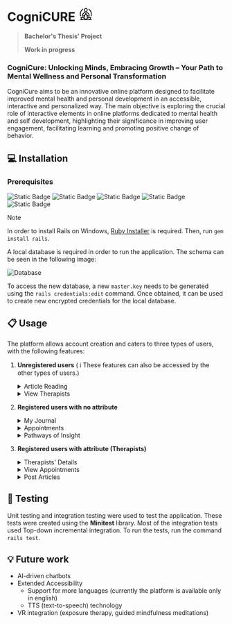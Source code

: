 # CogniCURE <img src="app/assets/images/metoday.png" alt="Your Logo" width="35">


> **Bachelor's Thesis' Project**
> 
> **Work in progress**

### CogniCure: Unlocking Minds, Embracing Growth – Your Path to Mental Wellness and Personal Transformation
CogniCure aims to be an innovative online platform designed to facilitate improved mental health and personal development in an accessible, interactive and personalized way. The main objective is exploring the crucial role of interactive elements in online platforms dedicated to mental health and self development, highlighting their significance in improving user engagement, facilitating learning and promoting positive change of behavior.

## :computer: Installation 
### Prerequisites

![Static Badge](https://img.shields.io/badge/Ruby-v3.1.3-%23CC342D?logo=ruby)
![Static Badge](https://img.shields.io/badge/Ruby%20on%20Rails-v7.0.4-%23D30001?logo=rubyonrails)
![Static Badge](https://img.shields.io/badge/Node.js-v16.18.0-%23339933?logo=nodedotjs&logoColor=white)
![Static Badge](https://img.shields.io/badge/Yarn-v1.22.19-%232C8EBB?logo=yarn&logoColor=white)
![Static Badge](https://img.shields.io/badge/PostgreSQL-v1.1-%234169E1?logo=postgresql&logoColor=white)

> [!NOTE]
> In order to install Rails on Windows, [Ruby Installer](https://rubyinstaller.org/) is required. Then, run `gem install rails`.

A local database is required in order to run the application. The schema can be seen in the following image:

![Database](https://github.com/Andreea2422/CogniCure/assets/100094242/d4c89aed-ce63-4c77-9b64-44c8afd97449)


To access the new database, a new `master.key` needs to be generated using the `rails credentials:edit` command. Once obtained, it can be used to create new encrypted credentials for the local database.


## :clipboard: Usage
The platform allows account creation and caters to three types of users, with the following features:
1. **Unregistered users** ( :information_source: These features can also be accessed by the other types of users.)
    <details> <summary>Article Reading</summary> 
        Users are offered a wide range of resources in the "Discover A-Z" page, resources that can be accessed without the need for an account. They can use the search bar to search for specific keywords. Keywords are suggested based on what is entered in the searchbar. A list of all keywords is displayed further down the page, each redirecting to a page with articles containing that keyword.
      
      ![CogniCure - Google Chrome 2024-03-24 21-09-45 (online-video-cutter com) (1)](https://github.com/Andreea2422/CogniCure/assets/100094242/dd374c84-762b-4128-a365-1e7d705d378b)

     The link "Self-growth" links to a page with all articles containing keywords related to personal development. "Techniques to use" works in the same way. The "Mental Health" page is intended for users who suffer in particular from the respective disorders, but also for those who want to get more information about the topics addressed. Also in the Discover section, the site also offers a more interactive part where users can take quizzes from the various fields covered on the site, some examples being "What's my personality type?", "How much do you know about anxiety?" and so on. These quizzes can be retaken any number of times.

    ![Articole](https://github.com/Andreea2422/CogniCure/assets/100094242/f6e55f56-183a-42ee-94d4-6dd6ca39d793)

    </details>

    <details> <summary>View Therapists</summary> 
        A list of therapists registered on the platform can also be consulted. This list can be filtered by certain categories, and selecting a therapist will redirect the user to their profile.

   ![image](https://github.com/Andreea2422/CogniCure/assets/100094242/2d70e287-d78f-47a0-96ec-82dba3909294)

   </details>
   
3. **Registered users with no attribute**
   <details> <summary> My Journal </summary> 
     
      By accessing the "My Journal" page, the user will be redirected to a mood-tracker. The user chooses a mood from the given categories that will be associated with the current day, after which the chart and diary will be updated. They can also input any feelings they had during the day that affected their mood in the journal.
     
     ![My Journal](https://github.com/Andreea2422/CogniCure/assets/100094242/0919e076-9aaf-4187-9fdd-7fee7f26d2c0)

      The user can view their moods from the current week or have the option to display all moods from the current month. They can also navigate through previous weeks and months. The chart was made using the **Chartkick** library.

      ![MoodTrackerAF](https://github.com/Andreea2422/CogniCure/assets/100094242/0e9ed07d-f668-4886-828d-6c2f80ce82f6)

   </details>
   
   <details> <summary> Appointments </summary> 
      By accessing the "Appointments" page, the user can view the appointments made with certain therapists. Here they can see upcoming appointments, as well as past ones. The user can also opt to make a new appointment. Once on the new page, they will be greeted with a list of therapists from which they will have to select the one they want to complete the appointment form for. The user will be asked for a patient name and to choose a time when the therapist is free to contact them. The calendar is updated according to the selected therapist. Each therapist can only have one appointment per day. Busy days will be blocked and cannot be selected from the calendar.

      ![Appointments](https://github.com/Andreea2422/CogniCure/assets/100094242/4361efbc-acf8-40ac-b69e-0b4396c3685c)

   </details>
   <details> <summary> Pathways of Insight </summary> 
       Another important interactive element is in the serious game "Pathways of Insight" that implements a choice-based gameplay. The game offers three categories from where the situations with their respective choices can start. This category is decided based on the user's chosen mood on that day, or will be randomly assigned by a number from one to three if there is no registered mood.
       
   ![Pathways of Insight](https://github.com/Andreea2422/CogniCure/assets/100094242/f83a204a-2b60-4530-9822-745dfd9495ef)

   </details>
   
4. **Registered users with attribute (Therapists)**
   <details> <summary> Therapists' Details </summary> 
     When a user registers as a therapist, they have to create a public profile for them in order to be discovered by other users on the site. They can enter a short biography, the fields in which they work, their work experience and some contact information. This information can also be updated later if necessary.
   </details>
   <details> <summary> View Appointments </summary> 
     A user can view the appointments they currently have with different patients, both past and upcoming.
   </details>
   <details> <summary> Post Articles </summary> 
     Therapists can create articles that will be saved and viewed on the platform. They can enter a title, a small description of what the article is about, attach a cover image, add the content of the article taking into account the rules displayed to format it, the reading time of the article and, if necessary, a quote deemed appropriate for the article. In addition, for a valid article, certain keywords must be selected from a given list to categorize the article in a specific field.
   </details>


## :test_tube: Testing
Unit testing and integration testing were used to test the application. These tests were created using the **Minitest** library. Most of the integration tests used Top-down incremental integration. To run the tests, run the command `rails test`.

## :bulb: Future work
- AI-driven chatbots
- Extended Accessibility
    - Support for more languages (currently the platform is available only in english)
    - TTS (text-to-speech) technology
- VR integration (exposure therapy, guided mindfulness meditations)
